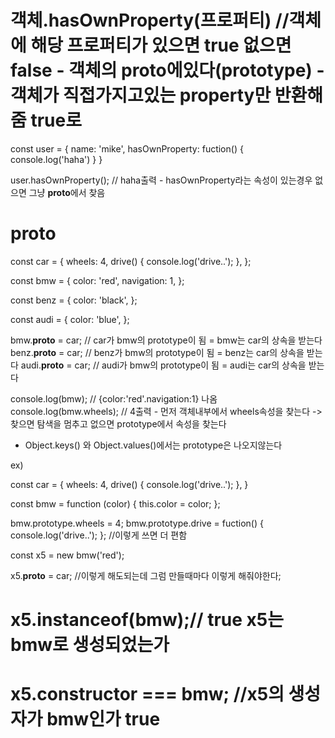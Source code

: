 # 객체.hasOwnProperty(프로퍼티) //객체에 해당 프로퍼티가 있으면 true 없으면 false - 객체의 **proto**에있다(prototype) - 객체가 직접가지고있는 property만 반환해줌 true로

const user = {
name: 'mike',
hasOwnProperty: fuction() {
console.log('haha')
}
}

user.hasOwnProperty(); // haha출력 - hasOwnProperty라는 속성이 있는경우 없으면 그냥 **proto**에서 찾음

# **proto**

const car = {
wheels: 4,
drive() {
console.log('drive..');
},
};

const bmw = {
color: 'red',
navigation: 1,
};

const benz = {
color: 'black',
};

const audi = {
color: 'blue',
};

bmw.**proto** = car; // car가 bmw의 prototype이 됨 = bmw는 car의 상속을 받는다
benz.**proto** = car; // benz가 bmw의 prototype이 됨 = benz는 car의 상속을 받는다
audi.**proto** = car; // audi가 bmw의 prototype이 됨 = audi는 car의 상속을 받는다

console.log(bmw); // {color:'red'.navigation:1} 나옴
console.log(bmw.wheels); // 4출력 - 먼저 객체내부에서 wheels속성을 찾는다 -> 찾으면 탐색을 멈추고 없으면 prototype에서 속성을 찾는다

- Object.keys() 와 Object.values()에서는 prototype은 나오지않는다

ex)

const car = {
wheels: 4,
drive() {
console.log('drive..');
},
}

const bmw = function (color) {
this.color = color;
};

bmw.prototype.wheels = 4;
bmw.prototype.drive = fuction() {
console.log('drive..');
}; //이렇게 쓰면 더 편함

const x5 = new bmw('red');

x5.**proto** = car; //이렇게 해도되는데 그럼 만들때마다 이렇게 해줘야한다;

# x5.instanceof(bmw);// true x5는 bmw로 생성되었는가

# x5.constructor === bmw; //x5의 생성자가 bmw인가 true
